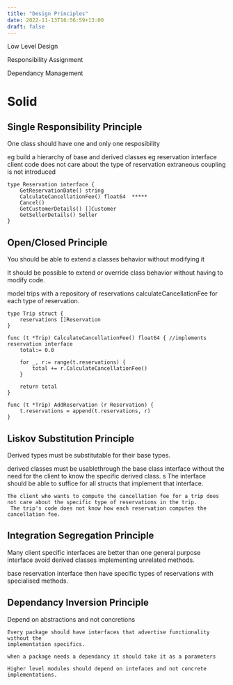 ```yaml
---
title: "Design Principles"
date: 2022-11-13T16:56:59+13:00
draft: false
---
```

Low Level Design 

Responsibility Assignment

Dependancy Management 

# Solid 

## Single Responsibility Principle 
One class should have one and only one resposibility

eg build a hierarchy of base and derived classes 
eg reservation interface
client code does not care about the type of reservation extraneous coupling is not introduced

```
type Reservation interface {
    GetReservationDate() string
    CalculateCancellationFee() float64  ***** 
    Cancel()
    GetCustomerDetails() []Customer
    GetSellerDetails() Seller
}
```

##  Open/Closed Principle 
You should be able to extend a classes behavior without modifying it

It should be possible to extend or override class behavior without having to modify code.

model trips with a repository of reservations 
calculateCancellationFee 
for each type of reservation. 

```
type Trip struct {
    reservations []Reservation
}

func (t *Trip) CalculateCancellationFee() float64 { //implements reservation interface
    total:= 0.0

    for _, r:= range(t.reservations) {
        total += r.CalculateCancellationFee()
    }

    return total
}

func (t *Trip) AddReservation (r Reservation) {
    t.reservations = append(t.reservations, r)
}
```

## Liskov Substitution Principle
Derived types must be substitutable for their base types.

derived classes must be usablethrough the base class interface without 
the need for the client to know the specific derived class.
s
The interface should be able to suffice for all structs that implement that interface.

```
The client who wants to compute the cancellation fee for a trip does not care about the specific type of reservations in the trip.
 The trip's code does not know how each reservation computes the cancellation fee.
```


## Integration Segregation Principle 
Many client specific interfaces are better than one general purpose interface
avoid derived classes implementing unrelated methods.

base reservation interface then have specific types of reservations with 
specialised methods.

## Dependancy Inversion Principle 
Depend on abstractions and not concretions

```
Every package should have interfaces that advertise functionality without the
implementation specifics.

when a package needs a dependancy it should take it as a parameters

Higher level modules should depend on intefaces and not concrete implementations.


```

